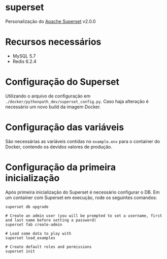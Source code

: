 # superset

Personalização do [Apache Superset](https://hub.docker.com/r/apache/superset) v2.0.0

# Recursos necessários
 * MySQL 5.7
 * Redis 6.2.4

# Configuração do Superset
Utilizando o arquivo de configuração em `./docker/pythonpath_dev/superset_config.py`. Caso haja alteração é necessário um novo build da imagem Docker.

# Configuração das variáveis
São necessárias as variáveis contidas no `example.env` para o container do Docker, contendo os devidos valores de produção.

# Configuração da primeira inicialização
Após primeira inicialização do Superset é necessário configurar o DB. Em um container com Superset em execução, rode os seguintes comandos:
```
superset db upgrade

# Create an admin user (you will be prompted to set a username, first and last name before setting a password)
superset fab create-admin

# Load some data to play with
superset load_examples

# Create default roles and permissions
superset init
```